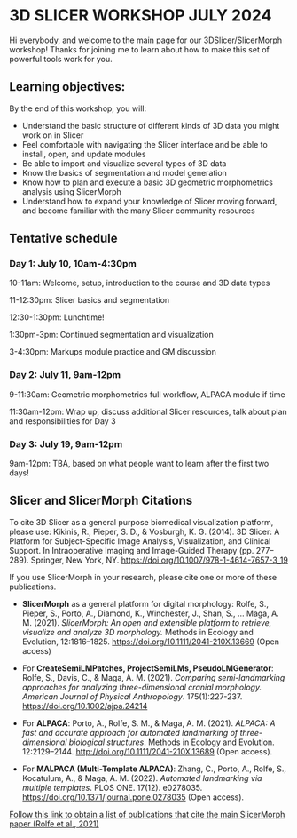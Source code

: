 # 3D SLICER WORKSHOP JULY 2024 

Hi everybody, and welcome to the main page for our 3DSlicer/SlicerMorph workshop! Thanks for joining me to learn about how to make this set of powerful tools work for you.

## Learning objectives:

By the end of this workshop, you will:
- Understand the basic structure of different kinds of 3D data you might work on in Slicer
- Feel comfortable with navigating the Slicer interface and be able to install, open, and update modules
- Be able to import and visualize several types of 3D data
- Know the basics of segmentation and model generation
- Know how to plan and execute a basic 3D geometric morphometrics analysis using SlicerMorph
- Understand how to expand your knowledge of Slicer moving forward, and become familiar with the many Slicer community resources

## Tentative schedule

### Day 1: July 10, 10am-4:30pm

10-11am: Welcome, setup, introduction to the course and 3D data types

11-12:30pm: Slicer basics and segmentation

12:30-1:30pm: Lunchtime!

1:30pm-3pm: Continued segmentation and visualization

3-4:30pm: Markups module practice and GM discussion

### Day 2: July 11, 9am-12pm

9-11:30am: Geometric morphometrics full workflow, ALPACA module if time

11:30am-12pm: Wrap up, discuss additional Slicer resources, talk about plan and responsibilities for Day 3

### Day 3: July 19, 9am-12pm

9am-12pm: TBA, based on what people want to learn after the first two days!

## Slicer and SlicerMorph Citations

To cite 3D Slicer as a general purpose biomedical visualization platform, please use: Kikinis, R., Pieper, S. D., & Vosburgh, K. G. (2014). 3D Slicer: A Platform for Subject-Specific Image Analysis, Visualization, and Clinical Support. In Intraoperative Imaging and Image-Guided Therapy (pp. 277–289). Springer, New York, NY. https://doi.org/10.1007/978-1-4614-7657-3_19

If you use SlicerMorph in your research, please cite one or more of these publications.

* **SlicerMorph** as a general platform for digital morphology: Rolfe, S., Pieper, S., Porto, A., Diamond, K., Winchester, J., Shan, S., … Maga, A. M. (2021). _SlicerMorph: An open and extensible platform to retrieve, visualize and analyze 3D morphology._ Methods in Ecology and Evolution, 12:1816–1825. https://doi.org/10.1111/2041-210X.13669 (Open access)

* For **CreateSemiLMPatches, ProjectSemiLMs, PseudoLMGenerator**: Rolfe, S., Davis, C., & Maga, A. M. (2021). _Comparing semi-landmarking approaches for analyzing three-dimensional cranial morphology. American Journal of Physical Anthropology_. 175(1):227-237. https://doi.org/10.1002/ajpa.24214

* For **ALPACA**: Porto, A., Rolfe, S. M., & Maga, A. M. (2021). _ALPACA: A fast and accurate approach for automated landmarking of three-dimensional biological structures_. Methods in Ecology and Evolution. 12:2129–2144. http://doi.org/10.1111/2041-210X.13689 (Open access).

* For **MALPACA (Multi-Template ALPACA)**: Zhang, C., Porto, A., Rolfe, S., Kocatulum, A., & Maga, A. M. (2022). _Automated landmarking via multiple templates_. PLOS ONE. 17(12). e0278035. https://doi.org/10.1371/journal.pone.0278035 (Open access).

[Follow this link to obtain a list of publications that cite the main SlicerMorph paper (Rolfe et al., 2021)](https://scholar.google.com/scholar?hl=en&as_sdt=5,48&sciodt=0,48&cites=13786917364486709604&scipsc=&q=&scisbd=1)
